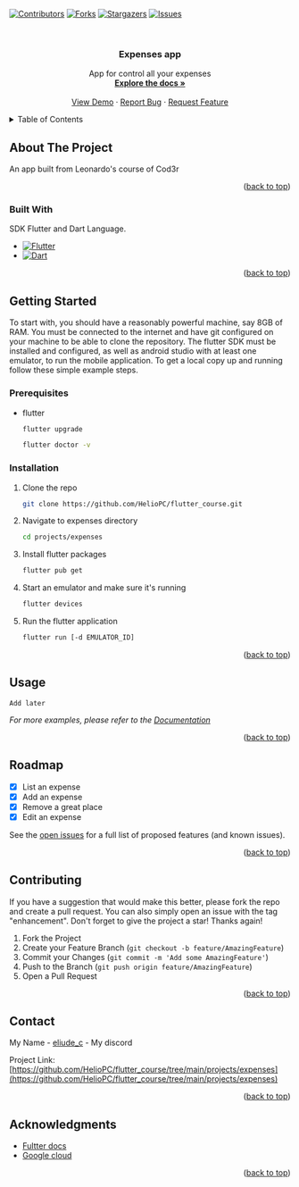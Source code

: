 <!-- Improved compatibility of back to top link: See: https://github.com/othneildrew/Best-README-Template/pull/73 -->
<a name="readme-top"></a>
<!--
*** Thanks for checking out the Best-README-Template. If you have a suggestion
*** that would make this better, please fork the repo and create a pull request
*** or simply open an issue with the tag "enhancement".
*** Don't forget to give the project a star!
*** Thanks again! Now go create something AMAZING! :D
-->



<!-- PROJECT SHIELDS -->
<!--
*** I'm using markdown "reference style" links for readability.
*** Reference links are enclosed in brackets [ ] instead of parentheses ( ).
*** See the bottom of this document for the declaration of the reference variables
*** for contributors-url, forks-url, etc. This is an optional, concise syntax you may use.
*** https://www.markdownguide.org/basic-syntax/#reference-style-links
-->
[![Contributors][contributors-shield]][contributors-url]
[![Forks][forks-shield]][forks-url]
[![Stargazers][stars-shield]][stars-url]
[![Issues][issues-shield]][issues-url]



<!-- PROJECT LOGO -->
<br />
<div align="center">
  <h3 align="center">Expenses app</h3>

  <p align="center">
    App for control all your expenses
    <br />
    <a href="https://github.com/HelioPC/flutter_course"><strong>Explore the docs »</strong></a>
    <br />
    <br />
    <a href="https://github.com/HelioPC/flutter_course">View Demo</a>
    ·
    <a href="https://github.com/HelioPC/flutter_course/issues">Report Bug</a>
    ·
    <a href="https://github.com/HelioPC/flutter_course/issues">Request Feature</a>
  </p>
</div>



<!-- TABLE OF CONTENTS -->
<details>
  <summary>Table of Contents</summary>
  <ol>
    <li>
      <a href="#about-the-project">About The Project</a>
      <ul>
        <li><a href="#built-with">Built With</a></li>
      </ul>
    </li>
    <li>
      <a href="#getting-started">Getting Started</a>
      <ul>
        <li><a href="#prerequisites">Prerequisites</a></li>
        <li><a href="#installation">Installation</a></li>
      </ul>
    </li>
    <li><a href="#usage">Usage</a></li>
    <li><a href="#roadmap">Roadmap</a></li>
    <li><a href="#contributing">Contributing</a></li>
    <li><a href="#contact">Contact</a></li>
    <li><a href="#acknowledgments">Acknowledgments</a></li>
  </ol>
</details>



<!-- ABOUT THE PROJECT -->
## About The Project

<!-- <img src="./screenshots/home.png" width=300 height=600 /> -->

An app built from Leonardo's course of Cod3r

<p align="right">(<a href="#readme-top">back to top</a>)</p>



### Built With

SDK Flutter and Dart Language.

* [![Flutter][Flutter.dart]][Flutter-url]
* [![Dart][Dart.dart]][Dart-url]

<p align="right">(<a href="#readme-top">back to top</a>)</p>



<!-- GETTING STARTED -->
## Getting Started

To start with, you should have a reasonably powerful machine, say 8GB of RAM.
You must be connected to the internet and have git configured on your machine to be able to clone the repository.
The flutter SDK must be installed and configured, as well as android studio with at least one emulator, to run the mobile application.
To get a local copy up and running follow these simple example steps.

### Prerequisites

* flutter
  ```sh
  flutter upgrade
  ```
  ```sh
  flutter doctor -v
  ```

### Installation

1. Clone the repo
   ```sh
   git clone https://github.com/HelioPC/flutter_course.git
   ```
2. Navigate to expenses directory
   ```sh
   cd projects/expenses
   ```
3. Install flutter packages
   ```sh
   flutter pub get
   ```
4. Start an emulator and make sure it's running
   ```sh
   flutter devices
   ```
5. Run the flutter application
   ```sh
   flutter run [-d EMULATOR_ID]
   ```

<p align="right">(<a href="#readme-top">back to top</a>)</p>



<!-- USAGE EXAMPLES -->
## Usage
<!--
<img src="./screenshots/form.png" width=300 height=600 />
<img src="./screenshots/submited.png" width=300 height=600 />
<img src="./screenshots/home.png" width=300 height=600 />
<img src="./screenshots/detail.png" width=300 height=600 />
<img src="./screenshots/terminal.png" width=600 height=600 />
-->
`Add later`

_For more examples, please refer to the [Documentation](#acknowledgments)_

<p align="right">(<a href="#readme-top">back to top</a>)</p>



<!-- ROADMAP -->
## Roadmap

- [x] List an expense
- [x] Add an expense
- [x] Remove a great place
- [x] Edit an expense

See the [open issues](https://github.com/HelioPC/flutter_course/issues) for a full list of proposed features (and known issues).

<p align="right">(<a href="#readme-top">back to top</a>)</p>



<!-- CONTRIBUTING -->
## Contributing

If you have a suggestion that would make this better, please fork the repo and create a pull request. You can also simply open an issue with the tag "enhancement".
Don't forget to give the project a star! Thanks again!

1. Fork the Project
2. Create your Feature Branch (`git checkout -b feature/AmazingFeature`)
3. Commit your Changes (`git commit -m 'Add some AmazingFeature'`)
4. Push to the Branch (`git push origin feature/AmazingFeature`)
5. Open a Pull Request

<p align="right">(<a href="#readme-top">back to top</a>)</p>


<!-- CONTACT -->
## Contact

My Name - [eliude_c](https://discord.com/) - My discord

Project Link: [https://github.com/HelioPC/flutter_course/tree/main/projects/expenses](https://github.com/HelioPC/flutter_course/tree/main/projects/expenses)

<p align="right">(<a href="#readme-top">back to top</a>)</p>



<!-- ACKNOWLEDGMENTS -->
## Acknowledgments

* [Fultter docs](https://docs.flutter.dev)
* [Google cloud](https://cloud.google.com)

<p align="right">(<a href="#readme-top">back to top</a>)</p>

<!-- MARKDOWN LINKS & IMAGES -->
<!-- https://www.markdownguide.org/basic-syntax/#reference-style-links -->
[contributors-shield]: https://img.shields.io/github/contributors/HelioPC/flutter_course.svg?style=for-the-badge
[contributors-url]: https://github.com/HelioPC/flutter_course/graphs/contributors
[forks-shield]: https://img.shields.io/github/forks/HelioPC/flutter_course.svg?style=for-the-badge
[forks-url]: https://github.com/HelioPC/flutter_course/network/members
[stars-shield]: https://img.shields.io/github/stars/HelioPC/flutter_course.svg?style=for-the-badge
[stars-url]: https://github.com/HelioPC/flutter_course/stargazers
[issues-shield]: https://img.shields.io/github/issues/HelioPC/flutter_course.svg?style=for-the-badge
[issues-url]: https://github.com/HelioPC/flutter_course/issues
[product-screenshot]: screenshot/home.png
[Flutter.dart]: https://img.shields.io/badge/Flutter-02569B?style=for-the-badge&logo=flutter&logoColor=white
[Flutter-url]: https://flutter.dev/
[Dart.dart]: https://img.shields.io/badge/Dart-0175C2?style=for-the-badge&logo=dart&logoColor=white
[Dart-url]: https://dart.dev